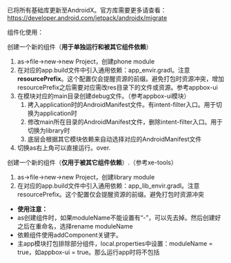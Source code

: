 已将所有基础库更新至AndroidX。官方库需要更多请查看：<https://developer.android.com/jetpack/androidx/migrate>

组件化使用：

创建一个新的组件（**用于单独运行和被其它组件依赖**）


1. as->file->new->new Project，创建phone module
2. 在对应的app.build文件中引入通用依赖：app_envir.gradl。注意**resourcePrefix**。这个配置仅会提醒资源的前缀。避免打包时资源冲突，增加resourcePrefix之后需要对应需改res目录下的文件或资源。参考appbox-ui
3. 在模块对应的main目录创建debug文件。（参考appbox-ui模块）
   1. 拷入application时的AndroidManifest文件。有intent-filter入口。用于切换为application时
   2. 修改main所在目录的AndroidManifest文件，删除intent-filter入口。用于切换为library时
   3. 底层会根据其它模块依赖来自动选择对应的AndroidManifest文件
5. 切换as右上角可以直接运行。over.



创建一个新的组件（**仅用于被其它组件依赖**）.（参考xe-tools）

1. as->file->new->new Project，创建library module
2. 在对应的app.build文件中引入通用依赖：app_lib_envir.gradl。注意resourcePrefix。这个配置仅会提醒资源的前缀。避免打包时资源冲突



- **使用注意：**
- as创建组件时，如果moduleName不能设置有“-”，可以先去掉。然后创建好之后在重命名，选择rename moduleName
- 依赖组件使用addComponent关键字。
- 主app模块打包排除部分组件，local.properties中设置：moduleName = true，如appbox-ui = true。那么运行app时将不包括